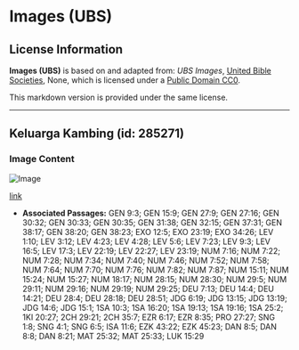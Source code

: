 # Images (UBS)

## License Information

**Images (UBS)** is based on and adapted from: _UBS Images_, [United Bible Societies](https://unitedbiblesocieties.org/), None, which is licensed under a [Public Domain CC0](https://creativecommons.org/public-domain/cc0/).

This markdown version is provided under the same license.



--------------------------------

## Keluarga Kambing (id: 285271)

### Image Content

![Image](https://cdn.aquifer.bible/aquifer-content/resources/Media/WEB-0266_goat_family.jpg)

[link](https://cdn.aquifer.bible/aquifer-content/resources/Media/WEB-0266_goat_family.jpg)

* **Associated Passages:** GEN 9:3; GEN 15:9; GEN 27:9; GEN 27:16; GEN 30:32; GEN 30:33; GEN 30:35; GEN 31:38; GEN 32:15; GEN 37:31; GEN 38:17; GEN 38:20; GEN 38:23; EXO 12:5; EXO 23:19; EXO 34:26; LEV 1:10; LEV 3:12; LEV 4:23; LEV 4:28; LEV 5:6; LEV 7:23; LEV 9:3; LEV 16:5; LEV 17:3; LEV 22:19; LEV 22:27; LEV 23:19; NUM 7:16; NUM 7:22; NUM 7:28; NUM 7:34; NUM 7:40; NUM 7:46; NUM 7:52; NUM 7:58; NUM 7:64; NUM 7:70; NUM 7:76; NUM 7:82; NUM 7:87; NUM 15:11; NUM 15:24; NUM 15:27; NUM 18:17; NUM 28:15; NUM 28:30; NUM 29:5; NUM 29:11; NUM 29:16; NUM 29:19; NUM 29:25; DEU 7:13; DEU 14:4; DEU 14:21; DEU 28:4; DEU 28:18; DEU 28:51; JDG 6:19; JDG 13:15; JDG 13:19; JDG 14:6; JDG 15:1; 1SA 10:3; 1SA 16:20; 1SA 19:13; 1SA 19:16; 1SA 25:2; 1KI 20:27; 2CH 29:21; 2CH 35:7; EZR 6:17; EZR 8:35; PRO 27:27; SNG 1:8; SNG 4:1; SNG 6:5; ISA 11:6; EZK 43:22; EZK 45:23; DAN 8:5; DAN 8:8; DAN 8:21; MAT 25:32; MAT 25:33; LUK 15:29

